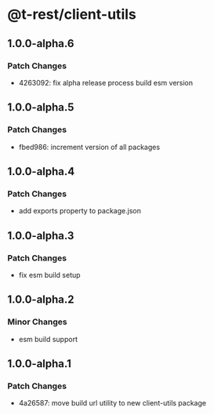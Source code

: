 # @t-rest/client-utils

## 1.0.0-alpha.6

### Patch Changes

- 4263092: fix alpha release process build esm version

## 1.0.0-alpha.5

### Patch Changes

- fbed986: increment version of all packages

## 1.0.0-alpha.4

### Patch Changes

- add exports property to package.json

## 1.0.0-alpha.3

### Patch Changes

- fix esm build setup

## 1.0.0-alpha.2

### Minor Changes

- esm build support

## 1.0.0-alpha.1

### Patch Changes

- 4a26587: move build url utility to new client-utils package

